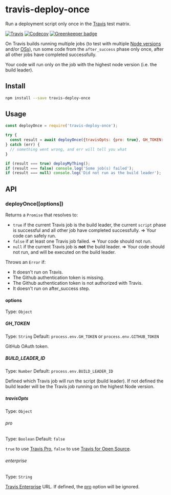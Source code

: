 # travis-deploy-once

Run a deployment script only once in the [Travis](https://travis-ci.org/) test matrix.

[![Travis](https://img.shields.io/travis/semantic-release/travis-deploy-once.svg)](https://travis-ci.org/semantic-release/travis-deploy-once)
[![Codecov](https://img.shields.io/codecov/c/github/semantic-release/travis-deploy-once.svg)](https://codecov.io/gh/semantic-release/travis-deploy-once)
[![Greenkeeper badge](https://badges.greenkeeper.io/semantic-release/travis-deploy-once.svg)](https://greenkeeper.io/)

On Travis builds running multiple jobs (to test with multiple [Node versions](https://docs.travis-ci.com/user/languages/javascript-with-nodejs/#Specifying-Node.js-versions) and/or [OSs](https://docs.travis-ci.com/user/multi-os/)), run some code from the `after_success` phase only once, after all other jobs have completed successfully.

Your code will run only on the job with the highest node version (i.e. the build leader).

## Install

```bash
npm install --save travis-deploy-once
```

## Usage

```js
const deployOnce = require('travis-deploy-once');

try {
  const result = await deployOnce({travisOpts: {pro: true}, GH_TOKEN: 'xxxxxx', BUILD_LEADER_ID: 1});
} catch (err) {
  // something went wrong, and err will tell you what
}

if (result === true) deployMyThing();
if (result === false) console.log('Some job(s) failed');
if (result === null) console.log('Did not run as the build leader');
```

## API

### deployOnce([options])

Returns a `Promise` that resolves to:
- `true` if the current Travis job is the build leader, the current `script` phase is successful and all other job have completed successfully. => Your code can safely run.
- `false` if at least one Travis job failed. => Your code should not run.
- `null` if the current Travis job is **not** the build leader. => Your code should not run, and will be executed on the build leader.

Throws an `Error` if:
- It doesn't run on Travis.
- The Github authentication token is missing.
- The Github authentication token is not authorized with Travis.
- It doesn't run on after_success step.

#### options

Type: `Object`

##### GH_TOKEN

Type: `String`
Default: `process.env.GH_TOKEN` or `process.env.GITHUB_TOKEN`

GitHub OAuth token.

##### BUILD_LEADER_ID

Type: `Number`
Default: `process.env.BUILD_LEADER_ID`

Defined which Travis job will run the script (build leader). If not defined the build leader will be the Travis job running on the highest Node version.

##### travisOpts

Type: `Object`

###### pro

Type: `Boolean`
Default: `false`

`true` to use [Travis Pro](https://travis-ci.com), `false` to use [Travis for Open Source](https://travis-ci.org).

###### enterprise

Type: `String`

[Travis Enterprise](https://enterprise.travis-ci.com) URL. If defined, the [pro](#pro) option will be ignored.

